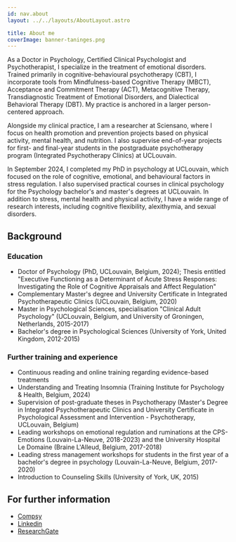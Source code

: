 ```yaml
---
id: nav.about
layout: ../../layouts/AboutLayout.astro

title: About me
coverImage: banner-taninges.png
---
```


As a Doctor in Psychology, Certified Clinical Psychologist and Psychotherapist, I specialize in the treatment of emotional disorders. Trained primarily in cognitive-behavioural psychotherapy (CBT), I incorporate tools from Mindfulness-based Cognitive Therapy (MBCT), Acceptance and Commitment Therapy (ACT), Metacognitive Therapy, Transdiagnostic Treatment of Emotional Disorders, and Dialectical Behavioral Therapy (DBT). My practice is anchored in a larger person-centered approach. 

Alongside my clinical practice, I am a researcher at Sciensano, where I focus on health promotion and prevention projects based on physical activity, mental health, and nutrition. I also supervise end-of-year projects for first- and final-year students in the postgraduate psychotherapy program (Integrated Psychotherapy Clinics) at UCLouvain. 

In September 2024, I completed my PhD in psychology at UCLouvain, which focused on the role of cognitive, emotional, and behavioural factors in stress regulation. I also supervised practical courses in clinical psychology for the Psychology bachelor's and master's degrees at UCLouvain. In addition to stress, mental health and physical activity, I have a wide range of research interests, including cognitive flexibility, alexithymia, and sexual disorders.

## Background

### Education

-   Doctor of Psychology (PhD, UCLouvain, Belgium, 2024); Thesis entitled "Executive Functioning as a Determinant of Acute Stress Responses: Investigating the Role of Cognitive Appraisals and Affect Regulation"
-   Complementary Master's degree and University Certificate in Integrated Psychotherapeutic Clinics (UCLouvain, Belgium, 2020)
-   Master in Psychological Sciences, specialisation "Clinical Adult Psychology" (UCLouvain, Belgium, and University of Groningen, Netherlands, 2015-2017)
-   Bachelor's degree in Psychological Sciences (University of York, United Kingdom, 2012-2015)

### Further training and experience

-   Continuous reading and online training regarding evidence-based treatments  
-   Understanding and Treating Insomnia (Training Institute for Psychology & Health, Belgium, 2024)
-   Supervision of post-graduate theses in Psychotherapy (Master's Degree in Integrated Psychotherapeutic Clinics and University Certificate in Psychological Assessment and Intervention - Psychotherapy, UCLouvain, Belgium)
-   Leading workshops on emotional regulation and ruminations at the CPS-Emotions (Louvain-La-Neuve, 2018-2023) and the University Hospital Le Domaine (Braine L'Alleud, Belgium, 2017-2018)
-   Leading stress management workshops for students in the first year of a bachelor's degree in psychology (Louvain-La-Neuve, Belgium, 2017-2020)
-   Introduction to Counseling Skills (University of York, UK, 2015)

## For further information

<ul>
    <li><a href="https://www.compsy.be/en_GB/psychologist/10845" target="_blank">Compsy</a></li>
    <li><a href="https://www.linkedin.com/in/elisembgrimm/" target="_blank">Linkedin</a></li>
    <li><a href="https://www.researchgate.net/profile/Elise-Grimm-2/research" target="_blank">ResearchGate</a></li>
</ul>
